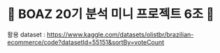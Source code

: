 # 🐘 BOAZ 20기 분석 미니 프로젝트 6조 🐘

활용 dataset : https://www.kaggle.com/datasets/olistbr/brazilian-ecommerce/code?datasetId=55151&sortBy=voteCount
